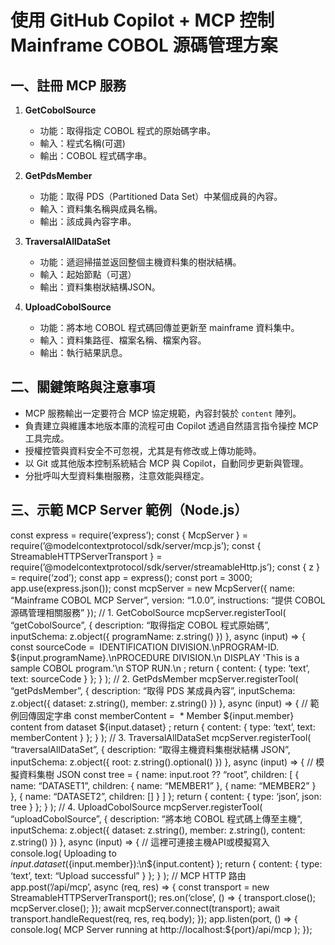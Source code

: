 # 使用 GitHub Copilot + MCP 控制 Mainframe COBOL 源碼管理方案

## 一、註冊 MCP 服務
1. **GetCobolSource**  
   - 功能：取得指定 COBOL 程式的原始碼字串。  
   - 輸入：程式名稱(可選)  
   - 輸出：COBOL 程式碼字串。

2. **GetPdsMember**  
   - 功能：取得 PDS（Partitioned Data Set）中某個成員的內容。  
   - 輸入：資料集名稱與成員名稱。  
   - 輸出：該成員內容字串。

3. **TraversalAllDataSet**  
   - 功能：遞迴掃描並返回整個主機資料集的樹狀結構。  
   - 輸入：起始節點（可選）  
   - 輸出：資料集樹狀結構JSON。

4. **UploadCobolSource**  
   - 功能：將本地 COBOL 程式碼回傳並更新至 mainframe 資料集中。  
   - 輸入：資料集路徑、檔案名稱、檔案內容。  
   - 輸出：執行結果訊息。

## 二、關鍵策略與注意事項
- MCP 服務輸出一定要符合 MCP 協定規範，內容封裝於 `content` 陣列。
- 負責建立與維護本地版本庫的流程可由 Copilot 透過自然語言指令操控 MCP 工具完成。
- 授權控管與資料安全不可忽視，尤其是有修改或上傳功能時。
- 以 Git 或其他版本控制系統結合 MCP 與 Copilot，自動同步更新與管理。
- 分批呼叫大型資料集樹服務，注意效能與穩定。

## 三、示範 MCP Server 範例（Node.js）
const express = require(‘express’); const { McpServer } = require(’@modelcontextprotocol/sdk/server/mcp.js’); const { StreamableHTTPServerTransport } = require(’@modelcontextprotocol/sdk/server/streamableHttp.js’); const { z } = require(‘zod’);
const app = express(); const port = 3000; app.use(express.json());
const mcpServer = new McpServer({ name: “Mainframe COBOL MCP Server”, version: “1.0.0”, instructions: “提供 COBOL 源碼管理相關服務” });
// 1. GetCobolSource mcpServer.registerTool( “getCobolSource”, { description: “取得指定 COBOL 程式原始碼”, inputSchema: z.object({ programName: z.string() }) }, async (input) => { const sourceCode =  IDENTIFICATION DIVISION.\nPROGRAM-ID. ${input.programName}.\nPROCEDURE DIVISION.\n    DISPLAY 'This is a sample COBOL program.'\n    STOP RUN.\n ; return { content: { type: ‘text’, text: sourceCode } }; } );
// 2. GetPdsMember mcpServer.registerTool( “getPdsMember”, { description: “取得 PDS 某成員內容”, inputSchema: z.object({ dataset: z.string(), member: z.string() }) }, async (input) => { // 範例回傳固定字串 const memberContent =  * Member ${input.member} content from dataset ${input.dataset} ; return { content: { type: ‘text’, text: memberContent } }; } );
// 3. TraversalAllDataSet mcpServer.registerTool( “traversalAllDataSet”, { description: “取得主機資料集樹狀結構 JSON”, inputSchema: z.object({ root: z.string().optional() }) }, async (input) => { // 模擬資料集樹 JSON const tree = { name: input.root ?? “root”, children: [ { name: “DATASET1”, children: { name: “MEMBER1” }, { name: “MEMBER2” } }, { name: “DATASET2”, children: [] } ] }; return { content: { type: ‘json’, json: tree } }; } );
// 4. UploadCobolSource mcpServer.registerTool( “uploadCobolSource”, { description: “將本地 COBOL 程式碼上傳至主機”, inputSchema: z.object({ dataset: z.string(), member: z.string(), content: z.string() }) }, async (input) => { // 這裡可連接主機API或模擬寫入 console.log( Uploading to ${input.dataset}(${input.member}):\n${input.content} ); return { content: { type: ‘text’, text: “Upload successful” } }; } );
// MCP HTTP 路由 app.post(’/api/mcp’, async (req, res) => { const transport = new StreamableHTTPServerTransport(); res.on(‘close’, () => { transport.close(); mcpServer.close(); }); await mcpServer.connect(transport); await transport.handleRequest(req, res, req.body); });
app.listen(port, () => { console.log( MCP Server running at http://localhost:${port}/api/mcp ); });